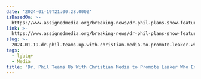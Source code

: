 ```yaml
---
date: '2024-01-19T21:00:28.000Z'
isBasedOn: >-
  https://www.assignedmedia.org/breaking-news/dr-phil-plans-show-featuring-eithan-haim
link: >-
  https://www.assignedmedia.org/breaking-news/dr-phil-plans-show-featuring-eithan-haim
slug: >-
  2024-01-19-dr-phil-teams-up-with-christian-media-to-promote-leaker-who-exposed-trans
tags:
  - lgbtq+
  - Media
title: 'Dr. Phil Teams Up With Christian Media to Promote Leaker Who Exposed Trans '
---
```


